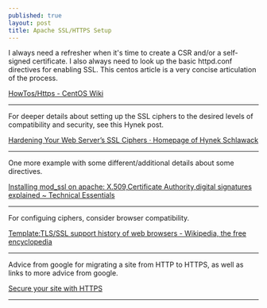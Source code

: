 ```yaml
---
published: true
layout: post
title: Apache SSL/HTTPS Setup
---
```






I always need a refresher when it's time to create a CSR and/or a self-signed certificate. I also always need to look up the basic httpd.conf directives for enabling SSL. This centos article is a very concise articulation of the process.

[HowTos/Https - CentOS Wiki](https://wiki.centos.org/HowTos/Https)

---

For deeper details about setting up the SSL ciphers to the desired levels of compatibility and security, see this Hynek post.

[Hardening Your Web Server’s SSL Ciphers · Homepage of Hynek Schlawack](https://hynek.me/articles/hardening-your-web-servers-ssl-ciphers/)

---

One more example with some different/additional details about some directives.

[Installing mod_ssl on apache: X.509,Certificate Authority,digital signatures explained ~ Technical Essentials](http://ramannanda.blogspot.jp/2009/08/installing-modssl-on-apache.html)

---

For configuing ciphers, consider browser compatibility.

[Template:TLS/SSL support history of web browsers - Wikipedia, the free encyclopedia](https://en.wikipedia.org/wiki/Template:TLS/SSL_support_history_of_web_browsers)

---

Advice from google for migrating a site from HTTP to HTTPS, as well as links to more advice from google.

[Secure your site with HTTPS](https://support.google.com/webmasters/answer/6073543?hl=en)

---
